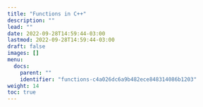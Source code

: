 ```yaml
---
title: "Functions in C++"
description: ""
lead: ""
date: 2022-09-28T14:59:44-03:00
lastmod: 2022-09-28T14:59:44-03:00
draft: false
images: []
menu:
  docs:
    parent: ""
    identifier: "functions-c4a026dc6a9b482ece848314086b1203"
weight: 14
toc: true
---
```


